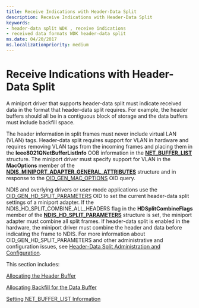 ```yaml
---
title: Receive Indications with Header-Data Split
description: Receive Indications with Header-Data Split
keywords:
- header-data split WDK , receive indications
- received data formats WDK header-data split
ms.date: 04/20/2017
ms.localizationpriority: medium
---
```


# Receive Indications with Header-Data Split





A miniport driver that supports header-data split must indicate received data in the format that header-data split requires. For example, the header buffers should all be in a contiguous block of storage and the data buffers must include backfill space.

The header information in split frames must never include virtual LAN (VLAN) tags. Header-data split requires support for VLAN in hardware and requires removing VLAN tags from the incoming frames and placing them in the **Ieee8021QNetBufferListInfo** OOB information in the [**NET\_BUFFER\_LIST**](/windows-hardware/drivers/ddi/ndis/ns-ndis-_net_buffer_list) structure. The miniport driver must specify support for VLAN in the **MacOptions** member of the [**NDIS\_MINIPORT\_ADAPTER\_GENERAL\_ATTRIBUTES**](/windows-hardware/drivers/ddi/ndis/ns-ndis-_ndis_miniport_adapter_general_attributes) structure and in response to the [OID\_GEN\_MAC\_OPTIONS](./oid-gen-mac-options.md) OID query.

NDIS and overlying drivers or user-mode applications use the [OID\_GEN\_HD\_SPLIT\_PARAMETERS](./oid-gen-hd-split-parameters.md) OID to set the current header-data split settings of a miniport adapter. If the NDIS\_HD\_SPLIT\_COMBINE\_ALL\_HEADERS flag in the **HDSplitCombineFlags** member of the [**NDIS\_HD\_SPLIT\_PARAMETERS**](/windows-hardware/drivers/ddi/ntddndis/ns-ntddndis-_ndis_hd_split_parameters) structure is set, the miniport adapter must combine all split frames. If header-data split is enabled in the hardware, the miniport driver must combine the header and data before indicating the frame to NDIS. For more information about OID\_GEN\_HD\_SPLIT\_PARAMETERS and other administrative and configuration issues, see [Header-Data Split Administration and Configuration](setting-the-current-header-data-split-configuration.md).

This section includes:

[Allocating the Header Buffer](allocating-the-header-buffer.md)

[Allocating Backfill for the Data Buffer](allocating-backfill-for-the-data-buffer.md)

[Setting NET\_BUFFER\_LIST Information](setting-net-buffer-list-information.md)

 

